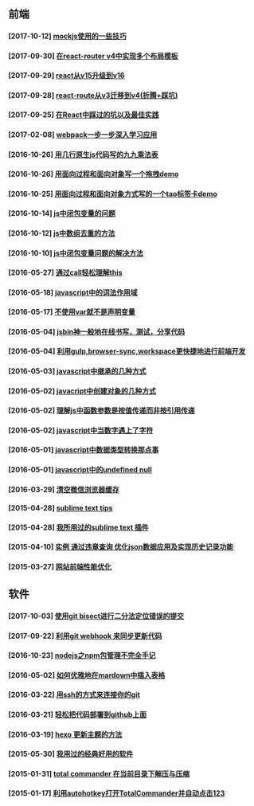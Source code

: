 
## 前端
#### [2017-10-12] [mockjs使用的一些技巧](https://github.com/buxuku/buxuku.github.io/tree/master/source/_posts/mockjs-skills.md)
#### [2017-09-30] [在react-router v4中实现多个布局模板](https://github.com/buxuku/buxuku.github.io/tree/master/source/_posts/multiple-layouts-with-react-router-v4.md)
#### [2017-09-29] [react从v15升级到v16](https://github.com/buxuku/buxuku.github.io/tree/master/source/_posts/update-react-from-v15-to-v16.md)
#### [2017-09-28] [react-route从v3迁移到v4(折腾+踩坑)](https://github.com/buxuku/buxuku.github.io/tree/master/source/_posts/Migrating-react-route-v3-to-v4.md)
#### [2017-09-25] [在React中踩过的坑以及最佳实践](https://github.com/buxuku/buxuku.github.io/tree/master/source/_posts/React-pits-and-best-practices.md)
#### [2017-02-08] [webpack一步一步深入学习应用](https://github.com/buxuku/buxuku.github.io/tree/master/source/_posts/webpack-step-by-step.md)
#### [2016-10-26] [用几行原生js代码写的九九乘法表](https://github.com/buxuku/buxuku.github.io/tree/master/source/_posts/a-Multiplication-Table-demo.md)
#### [2016-10-26] [用面向过程和面向对象写一个拖拽demo](https://github.com/buxuku/buxuku.github.io/tree/master/source/_posts/a-drap-demo.md)
#### [2016-10-25] [用面向过程和面向对象方式写的一个tao标签卡demo](https://github.com/buxuku/buxuku.github.io/tree/master/source/_posts/a-tab-demo.md)
#### [2016-10-14] [js中闭包变量的问题](https://github.com/buxuku/buxuku.github.io/tree/master/source/_posts/closure-bind-vars.md)
#### [2016-10-12] [js中数组去重的方法](https://github.com/buxuku/buxuku.github.io/tree/master/source/_posts/array-unique.md)
#### [2016-10-10] [js中闭包变量问题的解决方法](https://github.com/buxuku/buxuku.github.io/tree/master/source/_posts/closure-vars.md)
#### [2016-05-27] [通过call轻松理解this](https://github.com/buxuku/buxuku.github.io/tree/master/source/_posts/this.md)
#### [2016-05-18] [javascript中的词法作用域](https://github.com/buxuku/buxuku.github.io/tree/master/source/_posts/scop.md)
#### [2016-05-17] [不使用var就不是声明变量](https://github.com/buxuku/buxuku.github.io/tree/master/source/_posts/js-out-of-use-var.md)
#### [2016-05-04] [jsbin神一般地在线书写，测试，分享代码](https://github.com/buxuku/buxuku.github.io/tree/master/source/_posts/jsbin.md)
#### [2016-05-04] [利用gulp,browser-sync,workspace更快捷地进行前端开发](https://github.com/buxuku/buxuku.github.io/tree/master/source/_posts/gulp-browser-sync-workspace.md)
#### [2016-05-03] [javascript中继承的几种方式](https://github.com/buxuku/buxuku.github.io/tree/master/source/_posts/js-extend-method.md)
#### [2016-05-02] [javacript中创建对象的几种方式](https://github.com/buxuku/buxuku.github.io/tree/master/source/_posts/js-creat-object-method.md)
#### [2016-05-02] [理解js中函数参数是按值传递而非按引用传递](https://github.com/buxuku/buxuku.github.io/tree/master/source/_posts/js-function-arguments.md)
#### [2016-05-02] [javascript中当数字遇上了字符](https://github.com/buxuku/buxuku.github.io/tree/master/source/_posts/js-number-string.md)
#### [2016-05-01] [javascript中数据类型转换那点事](https://github.com/buxuku/buxuku.github.io/tree/master/source/_posts/js-type-conversion.md)
#### [2016-05-01] [javascript中的undefined null](https://github.com/buxuku/buxuku.github.io/tree/master/source/_posts/js-undefined-null.md)
#### [2016-03-29] [清空微信浏览器缓存](https://github.com/buxuku/buxuku.github.io/tree/master/source/_posts/clean-weixin-webview-local-storage.md)
#### [2015-04-28] [sublime text tips](https://github.com/buxuku/buxuku.github.io/tree/master/source/_posts/20150428-sublime-text-tips.md)
#### [2015-04-28] [我所用过的sublime text 插件](https://github.com/buxuku/buxuku.github.io/tree/master/source/_posts/20150428-sublime-text-plug.md)
#### [2015-04-10] [实例 通过违章查询 优化json数据应用及实现历史记录功能](https://github.com/buxuku/buxuku.github.io/tree/master/source/_posts/20150410-illegal-json-history.md)
#### [2015-03-27] [网站前端性能优化](https://github.com/buxuku/buxuku.github.io/tree/master/source/_posts/20150327-web-optimization.md)
## 软件
#### [2017-10-03] [使用git bisect进行二分法定位错误的提交](https://github.com/buxuku/buxuku.github.io/tree/master/source/_posts/git-bisect.md)
#### [2017-09-22] [利用git webhook 来同步更新代码](https://github.com/buxuku/buxuku.github.io/tree/master/source/_posts/use-git-webhook-to-update-website.md)
#### [2016-10-23] [nodejs之npm包管理不完全手记](https://github.com/buxuku/buxuku.github.io/tree/master/source/_posts/nodejs-npm.md)
#### [2016-05-02] [如何优雅地在mardown中插入表格](https://github.com/buxuku/buxuku.github.io/tree/master/source/_posts/how-creat-tables-into-your-markdown-file.md)
#### [2016-03-22] [用ssh的方式来连接你的git](https://github.com/buxuku/buxuku.github.io/tree/master/source/_posts/20160322-git-with-ssh.md)
#### [2016-03-21] [轻松把代码部署到github上面](https://github.com/buxuku/buxuku.github.io/tree/master/source/_posts/20160321-push-my-code-on-github.md)
#### [2016-03-19] [hexo 更新主题的方法](https://github.com/buxuku/buxuku.github.io/tree/master/source/_posts/20160319-hexo-update-theme.md)
#### [2015-05-30] [我用过的经典好用的软件](https://github.com/buxuku/buxuku.github.io/tree/master/source/_posts/20150530-good-soft.md)
#### [2015-01-31] [total commander 在当前目录下解压与压缩](https://github.com/buxuku/buxuku.github.io/tree/master/source/_posts/20150131-total-commander-extract-and-compress.md)
#### [2015-01-17] [利用autohotkey打开TotalCommander并自动点击123](https://github.com/buxuku/buxuku.github.io/tree/master/source/_posts/tc-ahk.md)
